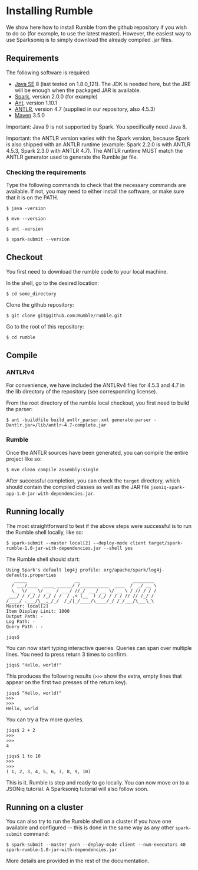 # Installing Rumble

We show here how to install Rumble from the github repository if you wish to do so (for example, to use the latest master). However, the easiest way to use Sparksoniq is to simply download the already compiled .jar files.

## Requirements

The following software is required:

- [Java SE](http://www.oracle.com/technetwork/java/javase/downloads/index.html) 8 (last tested on 1.8.0_121). The JDK is needed here, but the JRE will be enough when the packaged JAR is available.
- [Spark](https://spark.apache.org/), version 2.0.0 (for example)
- [Ant](http://www.ant.org/), version 1.10.1
- [ANTLR](http://www.ant.org/), version 4.7 (supplied in our repository, also 4.5.3)
- [Maven](https://maven.apache.org/) 3.5.0

Important: Java 9 is not supported by Spark. You specifically need Java 8. 

Important: the ANTLR version varies with the Spark version, because Spark is also shipped with an ANTLR runtime (example: Spark 2.2.0 is with ANTLR 4.5.3, Spark 2.3.0 with ANTLR 4.7). The ANTLR runtime MUST match the ANTLR generator used to generate the Rumble jar file.

### Checking the requirements

Type the following commands to check that the necessary commands are available. If not, you may need to either install the software, or make sure that it is on the PATH.

    $ java -version
    
    $ mvn --version

    $ ant -version

    $ spark-submit --version

## Checkout

You first need to download the rumble code to your local machine.

In the shell, go to the desired location:

    $ cd some_directory
    
Clone the github repository:
    
    $ git clone git@github.com:Rumble/rumble.git
    
Go to the root of this repository:

    $ cd rumble
    
## Compile

### ANTLRv4

For convenience, we have included the ANTLRv4 files for 4.5.3 and 4.7 in the lib directory of the repository (see corresponding license).

From the root directory of the rumble local checkout, you first need to build the parser:

    $ ant -buildfile build_antlr_parser.xml generate-parser -Dantlr.jar=/lib/antlr-4.7-complete.jar
    
### Rumble

Once the ANTLR sources have been generated, you can compile the entire project like so:

    $ mvn clean compile assembly:single
    
After successful completion, you can check the `target` directory, which should contain the compiled classes as well as the JAR file `jsoniq-spark-app-1.0-jar-with-dependencies.jar`.
    
## Running locally

The most straightforward to test if the above steps were successful is to run the Rumble shell locally, like so:

    $ spark-submit --master local[2] --deploy-mode client target/spark-rumble-1.0-jar-with-dependencies.jar --shell yes

The Rumble shell should start:

    Using Spark's default log4j profile: org/apache/spark/log4j-defaults.properties
       _____                  __                    ________
      / ___/____  ____ ______/ /___________  ____  /  _/ __ \
      \__ \/ __ \/ __ `/ ___/ //_/ ___/ __ \/ __ \ / // / / /
     ___/ / /_/ / /_/ / /  / ,< (__  ) /_/ / / / // // /_/ /
    /____/ .___/\__,_/_/  /_/|_/____/\____/_/ /_/___/\___\_\
    Master: local[2]
    Item Display Limit: 1000
    Output Path: -
    Log Path: -
    Query Path : -

    jiqs$
    
You can now start typing interactive queries. Queries can span over multiple lines. You need to press return 3 times to confirm.
    
    jiqs$ "Hello, world!"

This produces the following results (`>>>` show the extra, empty lines that appear on the first two presses of the return key).

    jiqs$ "Hello, world!"
    >>> 
    >>> 
    Hello, world
    
You can try a few more queries.
    
    jiqs$ 2 + 2
    >>> 
    >>> 
    4
    
    jiqs$ 1 to 10
    >>> 
    >>> 
    ( 1, 2, 3, 4, 5, 6, 7, 8, 9, 10)
    
This is it. Rumble is step and ready to go locally. You can now move on to a JSONiq tutorial. A Sparksoniq tutorial will also follow soon.

## Running on a cluster

You can also try to run the Rumble shell on a cluster if you have one available and configured -- this is done in the same way as any other `spark-submit` command:

    $ spark-submit --master yarn --deploy-mode client --num-executors 40 spark-rumble-1.0-jar-with-dependencies.jar
    
More details are provided in the rest of the documentation.
